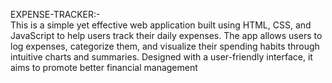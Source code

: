 EXPENSE-TRACKER:-  
This is a simple yet effective web application built using HTML, CSS, and JavaScript to help users track their daily expenses. The app allows users to log expenses, categorize them, and visualize their spending habits through intuitive charts and summaries. Designed with a user-friendly interface, it aims to promote better financial management

